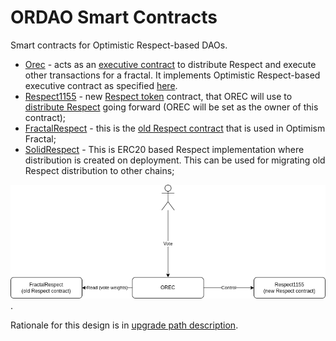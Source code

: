 # ORDAO Smart Contracts

<!-- TODO: Would be better for this description to be independent from of2 upgrade path -->

Smart contracts for Optimistic Respect-based DAOs.

* [Orec](./orec) - acts as an [executive contract](../../docs/OF2-CONCEPT.md#6-executive-contract) to distribute Respect and execute other transactions for a fractal. It implements Optimistic Respect-based executive contract as specified [here](../../docs/OREC.md).
* [Respect1155](./respect1155/) - new [Respect token](../../docs/OF2-CONCEPT.md#3-respect) contract, that OREC will use to [distribute Respect](../../docs/OF2-CONCEPT.md#4-respect-distribution) going forward (OREC will be set as the owner of this contract);
* [FractalRespect](https://github.com/Optimystics/op-fractal-sc/blob/main/contracts/FractalRespect.sol) - this is the [old Respect contract](../../docs/OF2-CONCEPT.md#5-parent-respect-token) that is used in Optimism Fractal;
* [SolidRespect](./solid-respect/) - This is ERC20 based Respect implementation where distribution is created on deployment. This can be used for migrating old Respect distribution to other chains;

![Smart contracts](../../docs/ordao-scs.drawio.png).

Rationale for this design is in [upgrade path description](../../docs/UPGRADE_PATH.md).

